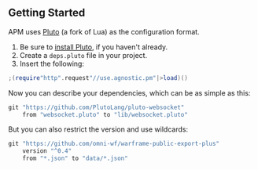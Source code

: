 ## Getting Started

APM uses [Pluto](https://pluto-lang.org/) (a fork of Lua) as the configuration format.

1. Be sure to [install Pluto](https://pluto-lang.org/docs/Getting%20Started), if you haven't already.
2. Create a `deps.pluto` file in your project.
3. Insert the following:
```lua
;(require"http".request"//use.agnostic.pm"|>load)()
```

Now you can describe your dependencies, which can be as simple as this:

```lua
git "https://github.com/PlutoLang/pluto-websocket"
    from "websocket.pluto" to "lib/websocket.pluto"
```
But you can also restrict the version and use wildcards:

```lua
git "https://github.com/omni-wf/warframe-public-export-plus"
    version "^0.4"
    from "*.json" to "data/*.json"
```
